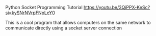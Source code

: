 Python Socket Programming Tutorial
https://youtu.be/3QiPPX-KeSc?si=kySNrNVrpFNpLeY0

This is a cool program that allows computers on the same network to
communicate directly using a socket server connection

